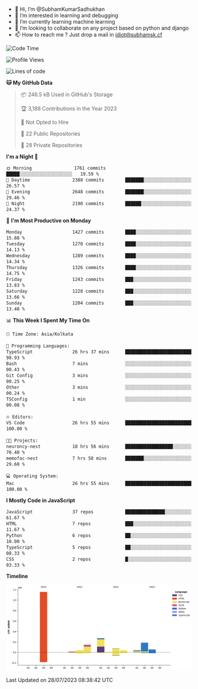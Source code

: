 - 👋 Hi, I’m @SubhamKumarSadhukhan
- 👀 I’m interested in learning and debugging
- 🌱 I’m currently learning machine learning
- 💞️ I’m looking to collaborate on any project based on python and django
- 📫 How to reach me ?
      Just drop a mail in idiot@subhamsk.cf

<!---
SubhamKumarSadhukhan/SubhamKumarSadhukhan is a ✨ special ✨ repository because its `README.md` (this file) appears on your GitHub profile.
You can click the Preview link to take a look at your changes.
--->


<!--START_SECTION:waka-->
![Code Time](http://img.shields.io/badge/Code%20Time-1%2C380%20hrs%2046%20mins-blue)

![Profile Views](http://img.shields.io/badge/Profile%20Views-1-blue)

![Lines of code](https://img.shields.io/badge/From%20Hello%20World%20I%27ve%20Written-2.0%20million%20lines%20of%20code-blue)

**🐱 My GitHub Data** 

> 📦 246.5 kB Used in GitHub's Storage 
 > 
> 🏆 3,188 Contributions in the Year 2023
 > 
> 🚫 Not Opted to Hire
 > 
> 📜 22 Public Repositories 
 > 
> 🔑 28 Private Repositories 
 > 
**I'm a Night 🦉** 

```text
🌞 Morning                1761 commits        █████░░░░░░░░░░░░░░░░░░░░   19.59 % 
🌆 Daytime                2388 commits        ███████░░░░░░░░░░░░░░░░░░   26.57 % 
🌃 Evening                2648 commits        ███████░░░░░░░░░░░░░░░░░░   29.46 % 
🌙 Night                  2190 commits        ██████░░░░░░░░░░░░░░░░░░░   24.37 % 
```
📅 **I'm Most Productive on Monday** 

```text
Monday                   1427 commits        ████░░░░░░░░░░░░░░░░░░░░░   15.88 % 
Tuesday                  1270 commits        ████░░░░░░░░░░░░░░░░░░░░░   14.13 % 
Wednesday                1289 commits        ████░░░░░░░░░░░░░░░░░░░░░   14.34 % 
Thursday                 1326 commits        ████░░░░░░░░░░░░░░░░░░░░░   14.75 % 
Friday                   1243 commits        ███░░░░░░░░░░░░░░░░░░░░░░   13.83 % 
Saturday                 1228 commits        ███░░░░░░░░░░░░░░░░░░░░░░   13.66 % 
Sunday                   1204 commits        ███░░░░░░░░░░░░░░░░░░░░░░   13.40 % 
```


📊 **This Week I Spent My Time On** 

```text
🕑︎ Time Zone: Asia/Kolkata

💬 Programming Languages: 
TypeScript               26 hrs 37 mins      █████████████████████████   98.93 % 
Bash                     7 mins              ░░░░░░░░░░░░░░░░░░░░░░░░░   00.43 % 
Git Config               3 mins              ░░░░░░░░░░░░░░░░░░░░░░░░░   00.25 % 
Other                    3 mins              ░░░░░░░░░░░░░░░░░░░░░░░░░   00.24 % 
TSConfig                 1 min               ░░░░░░░░░░░░░░░░░░░░░░░░░   00.08 % 

🔥 Editors: 
VS Code                  26 hrs 55 mins      █████████████████████████   100.00 % 

🐱‍💻 Projects: 
neuroncy-nest            18 hrs 56 mins      ██████████████████░░░░░░░   70.40 % 
memofac-nest             7 hrs 58 mins       ███████░░░░░░░░░░░░░░░░░░   29.60 % 

💻 Operating System: 
Mac                      26 hrs 55 mins      █████████████████████████   100.00 % 
```

**I Mostly Code in JavaScript** 

```text
JavaScript               37 repos            ███████████████░░░░░░░░░░   61.67 % 
HTML                     7 repos             ███░░░░░░░░░░░░░░░░░░░░░░   11.67 % 
Python                   6 repos             ██░░░░░░░░░░░░░░░░░░░░░░░   10.00 % 
TypeScript               5 repos             ██░░░░░░░░░░░░░░░░░░░░░░░   08.33 % 
CSS                      2 repos             █░░░░░░░░░░░░░░░░░░░░░░░░   03.33 % 
```



**Timeline**

![Lines of Code chart](https://raw.githubusercontent.com/SubhamKumarSadhukhan/SubhamKumarSadhukhan/main/assets/bar_graph.png)


 Last Updated on 28/07/2023 08:38:42 UTC
<!--END_SECTION:waka-->
